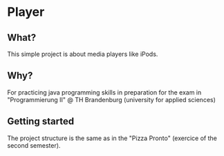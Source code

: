 # Player

## What?
This simple project is about media players like iPods.

## Why? 
For practicing java programming skills in preparation for the exam in "Programmierung II" @ TH Brandenburg (university for applied sciences)

## Getting started
The project structure is the same as in the "Pizza Pronto" (exercice of the second semester).
